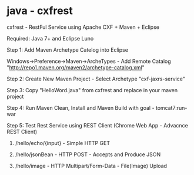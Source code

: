 java - cxfrest
==============

cxfrest - RestFul Service using Apache CXF + Maven + Eclipse


Required: 
Java 7+ and Eclipse Luno

Step 1: Add Maven Archetype Catelog into Eclipse

Windows->Preference->Maven->ArcheTypes - Add Remote Catalog "http://repo1.maven.org/maven2/archetype-catalog.xml"

Step 2: Create New Maven Project - Select Archetype "cxf-jaxrs-service"

Step 3: Copy "HelloWord.java" from cxfrest and replace in your maven project

Step 4:  Run Maven Clean, Install and Maven Build with goal - tomcat7:run-war

Step 5: Test Rest Service using REST Client (Chrome Web App - Advacnce REST Client)
1) /hello/echo/{input} - Simple HTTP GET

2) /hello/jsonBean  - HTTP POST - Accepts and Produce JSON

3) /hello/image - HTTP Multipart/Form-Data - File(Image) Upload







